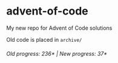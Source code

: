 # advent-of-code

My new repo for Advent of Code solutions

Old code is placed in `archive/`

###### Old progress: 236* | New progress: 37*
